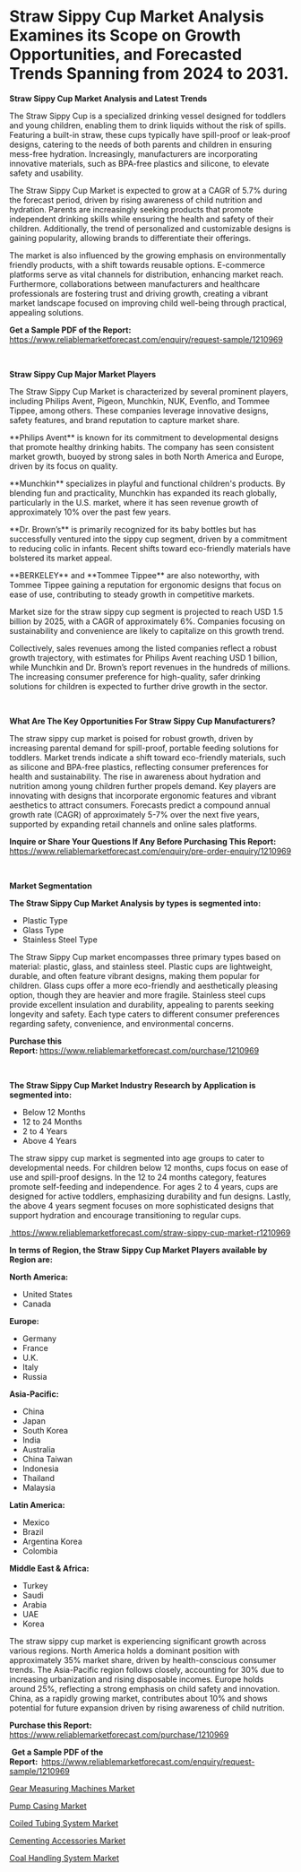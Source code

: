 <p><h1>Straw Sippy Cup Market Analysis Examines its Scope on Growth Opportunities, and Forecasted Trends Spanning from 2024 to 2031.</h1></p><p><strong>Straw Sippy Cup Market Analysis and Latest Trends</strong></p>
<p><p>The Straw Sippy Cup is a specialized drinking vessel designed for toddlers and young children, enabling them to drink liquids without the risk of spills. Featuring a built-in straw, these cups typically have spill-proof or leak-proof designs, catering to the needs of both parents and children in ensuring mess-free hydration. Increasingly, manufacturers are incorporating innovative materials, such as BPA-free plastics and silicone, to elevate safety and usability.</p><p>The Straw Sippy Cup Market is expected to grow at a CAGR of 5.7% during the forecast period, driven by rising awareness of child nutrition and hydration. Parents are increasingly seeking products that promote independent drinking skills while ensuring the health and safety of their children. Additionally, the trend of personalized and customizable designs is gaining popularity, allowing brands to differentiate their offerings.</p><p>The market is also influenced by the growing emphasis on environmentally friendly products, with a shift towards reusable options. E-commerce platforms serve as vital channels for distribution, enhancing market reach. Furthermore, collaborations between manufacturers and healthcare professionals are fostering trust and driving growth, creating a vibrant market landscape focused on improving child well-being through practical, appealing solutions.</p></p>
<p><strong>Get a Sample PDF of the Report:&nbsp;</strong> <a href="https://www.reliablemarketforecast.com/enquiry/request-sample/1210969?utm_campaign=1144&utm_medium=2&utm_source=Github&utm_content=ia&utm_term=16122024&utm_id=straw-sippy-cup">https://www.reliablemarketforecast.com/enquiry/request-sample/1210969</a></p>
<p>&nbsp;</p>
<p><strong>Straw Sippy Cup Major Market Players</strong></p>
<p><p>The Straw Sippy Cup Market is characterized by several prominent players, including Philips Avent, Pigeon, Munchkin, NUK, Evenflo, and Tommee Tippee, among others. These companies leverage innovative designs, safety features, and brand reputation to capture market share.</p><p>**Philips Avent** is known for its commitment to developmental designs that promote healthy drinking habits. The company has seen consistent market growth, buoyed by strong sales in both North America and Europe, driven by its focus on quality. </p><p>**Munchkin** specializes in playful and functional children's products. By blending fun and practicality, Munchkin has expanded its reach globally, particularly in the U.S. market, where it has seen revenue growth of approximately 10% over the past few years.</p><p>**Dr. Brown’s** is primarily recognized for its baby bottles but has successfully ventured into the sippy cup segment, driven by a commitment to reducing colic in infants. Recent shifts toward eco-friendly materials have bolstered its market appeal.</p><p>**BERKELEY** and **Tommee Tippee** are also noteworthy, with Tommee Tippee gaining a reputation for ergonomic designs that focus on ease of use, contributing to steady growth in competitive markets.</p><p>Market size for the straw sippy cup segment is projected to reach USD 1.5 billion by 2025, with a CAGR of approximately 6%. Companies focusing on sustainability and convenience are likely to capitalize on this growth trend. </p><p>Collectively, sales revenues among the listed companies reflect a robust growth trajectory, with estimates for Philips Avent reaching USD 1 billion, while Munchkin and Dr. Brown’s report revenues in the hundreds of millions. The increasing consumer preference for high-quality, safer drinking solutions for children is expected to further drive growth in the sector.</p></p>
<p>&nbsp;</p>
<p><strong>What Are The Key Opportunities For Straw Sippy Cup Manufacturers?</strong></p>
<p><p>The straw sippy cup market is poised for robust growth, driven by increasing parental demand for spill-proof, portable feeding solutions for toddlers. Market trends indicate a shift toward eco-friendly materials, such as silicone and BPA-free plastics, reflecting consumer preferences for health and sustainability. The rise in awareness about hydration and nutrition among young children further propels demand. Key players are innovating with designs that incorporate ergonomic features and vibrant aesthetics to attract consumers. Forecasts predict a compound annual growth rate (CAGR) of approximately 5-7% over the next five years, supported by expanding retail channels and online sales platforms.</p></p>
<p><strong>Inquire or Share Your Questions If Any Before Purchasing This Report:</strong> <a href="https://www.reliablemarketforecast.com/enquiry/pre-order-enquiry/1210969?utm_campaign=1144&utm_medium=2&utm_source=Github&utm_content=ia&utm_term=16122024&utm_id=straw-sippy-cup">https://www.reliablemarketforecast.com/enquiry/pre-order-enquiry/1210969</a></p>
<p>&nbsp;</p>
<p><strong>Market Segmentation</strong></p>
<p><strong>The Straw Sippy Cup Market Analysis by types is segmented into:</strong></p>
<p><ul><li>Plastic Type</li><li>Glass Type</li><li>Stainless Steel Type</li></ul></p>
<p><p>The Straw Sippy Cup market encompasses three primary types based on material: plastic, glass, and stainless steel. Plastic cups are lightweight, durable, and often feature vibrant designs, making them popular for children. Glass cups offer a more eco-friendly and aesthetically pleasing option, though they are heavier and more fragile. Stainless steel cups provide excellent insulation and durability, appealing to parents seeking longevity and safety. Each type caters to different consumer preferences regarding safety, convenience, and environmental concerns.</p></p>
<p><strong>Purchase this Report:&nbsp;</strong><a href="https://www.reliablemarketforecast.com/purchase/1210969?utm_campaign=1144&utm_medium=2&utm_source=Github&utm_content=ia&utm_term=16122024&utm_id=straw-sippy-cup">https://www.reliablemarketforecast.com/purchase/1210969</a></p>
<p>&nbsp;</p>
<p><strong>The Straw Sippy Cup Market Industry Research by Application is segmented into:</strong></p>
<p><ul><li>Below 12 Months</li><li>12 to 24 Months</li><li>2 to 4 Years</li><li>Above 4 Years</li></ul></p>
<p><p>The straw sippy cup market is segmented into age groups to cater to developmental needs. For children below 12 months, cups focus on ease of use and spill-proof designs. In the 12 to 24 months category, features promote self-feeding and independence. For ages 2 to 4 years, cups are designed for active toddlers, emphasizing durability and fun designs. Lastly, the above 4 years segment focuses on more sophisticated designs that support hydration and encourage transitioning to regular cups.</p></p>
<p><a href="https://www.reliablemarketforecast.com/straw-sippy-cup-market-r1210969?utm_campaign=1144&utm_medium=2&utm_source=Github&utm_content=ia&utm_term=16122024&utm_id=straw-sippy-cup">&nbsp;https://www.reliablemarketforecast.com/straw-sippy-cup-market-r1210969</a></p>
<p><strong>In terms of Region, the Straw Sippy Cup Market Players available by Region are:</strong></p>
<p>
    <p> <strong> North America: </strong>
        <ul>
            <li>United States</li>
            <li>Canada</li>
        </ul>
        </p> 
    <p> <strong> Europe: </strong>
        <ul>
            <li>Germany</li>
            <li>France</li>
            <li>U.K.</li>
            <li>Italy</li>
            <li>Russia</li>
        </ul>
        </p> 
    <p> <strong> Asia-Pacific: </strong>
        <ul>
            <li>China</li>
            <li>Japan</li>
            <li>South Korea</li>
            <li>India</li>
            <li>Australia</li>
            <li>China Taiwan</li>
            <li>Indonesia</li>
            <li>Thailand</li>
            <li>Malaysia</li>
        </ul>
        </p> 
    <p> <strong> Latin America: </strong>
        <ul>
            <li>Mexico</li>
            <li>Brazil</li>
            <li>Argentina Korea</li>
            <li>Colombia</li>
        </ul>
        </p> 
    <p> <strong> Middle East & Africa: </strong>
        <ul>
            <li>Turkey</li>
            <li>Saudi</li>
            <li>Arabia</li>
            <li>UAE</li>
            <li>Korea</li>
        </ul>
    </p>
    </p>
<p><p>The straw sippy cup market is experiencing significant growth across various regions. North America holds a dominant position with approximately 35% market share, driven by health-conscious consumer trends. The Asia-Pacific region follows closely, accounting for 30% due to increasing urbanization and rising disposable incomes. Europe holds around 25%, reflecting a strong emphasis on child safety and innovation. China, as a rapidly growing market, contributes about 10% and shows potential for future expansion driven by rising awareness of child nutrition.</p></p>
<p><strong>Purchase this Report: </strong><a href="https://www.reliablemarketforecast.com/purchase/1210969?utm_campaign=1144&utm_medium=2&utm_source=Github&utm_content=ia&utm_term=16122024&utm_id=straw-sippy-cup">https://www.reliablemarketforecast.com/purchase/1210969</a></p>
<p>&nbsp;<strong>Get a Sample PDF of the Report:&nbsp;&nbsp;</strong><a href="https://www.reliablemarketforecast.com/enquiry/request-sample/1210969?utm_campaign=1144&utm_medium=2&utm_source=Github&utm_content=ia&utm_term=16122024&utm_id=straw-sippy-cup">https://www.reliablemarketforecast.com/enquiry/request-sample/1210969</a></p>
<p><strong></strong></p>
<p><p><a href="https://www.linkedin.com/pulse/key-trends-revenue-potential-global-gear-measuring-wvgbe?utm_campaign=1144&utm_medium=2&utm_source=Github&utm_content=ia&utm_term=16122024&utm_id=straw-sippy-cup">Gear Measuring Machines Market</a></p><p><a href="https://www.linkedin.com/pulse/future-pump-casing-market-whats-propelling-92-cagr-2031-v1abe?utm_campaign=1144&utm_medium=2&utm_source=Github&utm_content=ia&utm_term=16122024&utm_id=straw-sippy-cup">Pump Casing Market</a></p><p><a href="https://www.linkedin.com/pulse/in-depth-coiled-tubing-system-market-analysis-expansion-potential-vv4ke?utm_campaign=1144&utm_medium=2&utm_source=Github&utm_content=ia&utm_term=16122024&utm_id=straw-sippy-cup">Coiled Tubing System Market</a></p><p><a href="https://www.linkedin.com/pulse/market-growth-potential-forecast-cementing-accessories-gajne?utm_campaign=1144&utm_medium=2&utm_source=Github&utm_content=ia&utm_term=16122024&utm_id=straw-sippy-cup">Cementing Accessories Market</a></p><p><a href="https://www.linkedin.com/pulse/digital-transformation-coal-handling-system-industry-wipue?utm_campaign=1144&utm_medium=2&utm_source=Github&utm_content=ia&utm_term=16122024&utm_id=straw-sippy-cup">Coal Handling System Market</a></p></p>